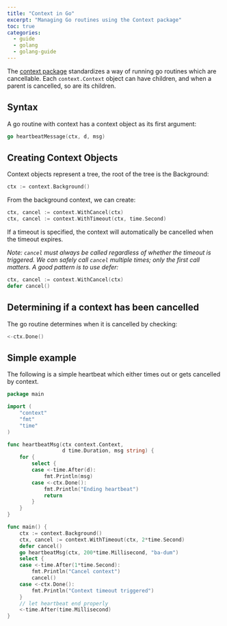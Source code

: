 ```yaml
---
title: "Context in Go"
excerpt: "Managing Go routines using the Context package"
toc: true
categories:
  - guide
  - golang
  - golang-guide
---
```


The [context package](https://golang.org/pkg/context) standardizes a way of running go routines which are cancellable. Each `context.Context` object can have children, and when a parent is cancelled, so are its children. 

## Syntax

A go routine with context has a context object as its first argument:

```go
go heartbeatMessage(ctx, d, msg)
```

## Creating Context Objects

Context objects represent a tree, the root of the tree is the Background:
```go
ctx := context.Background()
```

From the background context, we can create:

```go
ctx, cancel := context.WithCancel(ctx)
ctx, cancel := context.WithTimeout(ctx, time.Second)
```

If a timeout is specified, the context will automatically be cancelled when the timeout expires.

*Note: `cancel` must always be called regardless of whether the timeout is triggered. We can safely call `cancel` multiple times; only the first call matters. A good pattern is to use defer:*

```go
ctx, cancel := context.WithCancel(ctx)
defer cancel()
```


## Determining if a context has been cancelled

The go routine determines when it is cancelled by checking:

```go
<-ctx.Done()
```

## Simple example

The following is a simple heartbeat which either times out or gets cancelled by context.

```go 
package main

import (
	"context"
	"fmt"
	"time"
)

func heartbeatMsg(ctx context.Context, 
                  d time.Duration, msg string) {
	for {
		select {
		case <-time.After(d):
			fmt.Println(msg)
		case <-ctx.Done():
			fmt.Println("Ending heartbeat")
			return
		}
	}
}

func main() {
	ctx := context.Background()
	ctx, cancel := context.WithTimeout(ctx, 2*time.Second)
	defer cancel()
	go heartbeatMsg(ctx, 200*time.Millisecond, "ba-dum")
	select {
	case <-time.After(1*time.Second):
		fmt.Println("Cancel context")
		cancel()
	case <-ctx.Done():
		fmt.Println("Context timeout triggered")
	}
	// let heartbeat end properly
	<-time.After(time.Millisecond) 
}
```


